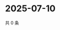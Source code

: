 # 2025-07-10

共 0 条

<!-- BEGIN ZHIHUQUESTIONS -->
<!-- 最后更新时间 Thu Jul 10 2025 12:24:54 GMT+0800 (China Standard Time) -->

<!-- END ZHIHUQUESTIONS -->
